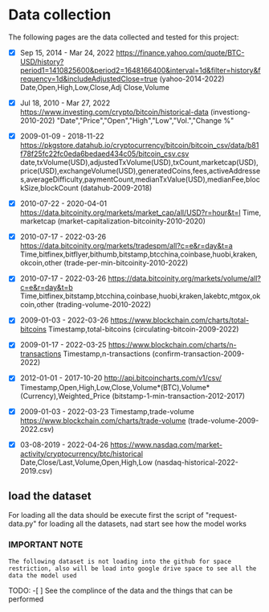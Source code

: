 # Data collection

The following pages are the data collected and tested for this project:

- [x] Sep 15, 2014 - Mar 24, 2022 https://finance.yahoo.com/quote/BTC-USD/history?period1=1410825600&period2=1648166400&interval=1d&filter=history&frequency=1d&includeAdjustedClose=true (yahoo-2014-2022)
      Date,Open,High,Low,Close,Adj Close,Volume

- [x] Jul 18, 2010 - Mar 27, 2022 https://www.investing.com/crypto/bitcoin/historical-data (investiong-2010-202)
      "Date","Price","Open","High","Low","Vol.","Change %"

- [x] 2009-01-09 - 2018-11-22 https://pkgstore.datahub.io/cryptocurrency/bitcoin/bitcoin_csv/data/b81f78f25fc22fc0eda6bedaed434c05/bitcoin_csv.csv
      date,txVolume(USD),adjustedTxVolume(USD),txCount,marketcap(USD),price(USD),exchangeVolume(USD),generatedCoins,fees,activeAddresses,averageDifficulty,paymentCount,medianTxValue(USD),medianFee,blockSize,blockCount (datahub-2009-2018)

- [x] 2010-07-22 - 2020-04-01 https://data.bitcoinity.org/markets/market_cap/all/USD?r=hour&t=l Time, marketcap (market-capitalization-bitcoinity-2010-2020)

- [x] 2010-07-17 - 2022-03-26 https://data.bitcoinity.org/markets/tradespm/all?c=e&r=day&t=a Time,bitfinex,bitflyer,bithumb,bitstamp,btcchina,coinbase,huobi,kraken,okcoin,other (trade-per-min-bitcoinity-2010-2022)

- [x] 2010-07-17 - 2022-03-26 https://data.bitcoinity.org/markets/volume/all?c=e&r=day&t=b Time,bitfinex,bitstamp,btcchina,coinbase,huobi,kraken,lakebtc,mtgox,okcoin,other (trading-volume-2010-2022)

- [x] 2009-01-03 - 2022-03-26 https://www.blockchain.com/charts/total-bitcoins Timestamp,total-bitcoins (circulating-bitcoin-2009-2022)

- [x] 2009-01-17 - 2022-03-25 https://www.blockchain.com/charts/n-transactions Timestamp,n-transactions (confirm-transaction-2009-2022)

- [x] 2012-01-01 - 2017-10-20 http://api.bitcoincharts.com/v1/csv/ Timestamp,Open,High,Low,Close,Volume*(BTC),Volume*(Currency),Weighted_Price (bitstamp-1-min-transaction-2012-2017)

- [x] 2009-01-03 - 2022-03-23 Timestamp,trade-volume https://www.blockchain.com/charts/trade-volume (trade-volume-2009-2022.csv)

- [x] 03-08-2019 - 2022-04-26 https://www.nasdaq.com/market-activity/cryptocurrency/btc/historical Date,Close/Last,Volume,Open,High,Low (nasdaq-historical-2022-2019.csv)

## load the dataset

For loading all the data should be execute first the script of "request-data.py" for loading all the datasets, nad start see how the model works

### IMPORTANT NOTE

```
The following dataset is not loading into the github for space restriction, also will be load into google drive space to see all the data the model used
```

TODO: -[ ] See the complince of the data and the things that can be performed
